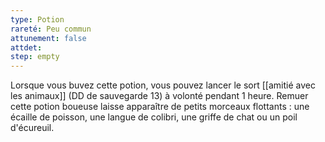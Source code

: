 ```yaml
---
type: Potion
rareté: Peu commun
attunement: false
attdet:
step: empty
---
```

Lorsque vous buvez cette potion, vous pouvez lancer le sort [[amitié avec les animaux]] (DD de sauvegarde 13) à volonté pendant 1 heure. Remuer cette potion boueuse laisse apparaître de petits morceaux flottants : une écaille de poisson, une langue de colibri, une griffe de chat ou un poil d'écureuil.